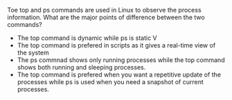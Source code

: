 Toe top and ps commands are used in Linux to observe the process information. What are the major points of difference between the two commands?
- The top command is dynamic while ps is static V
- The top command is prefered in scripts as it gives a real-time view of the system
- The ps commnad shows only running processes while the top command shows both running and sleeping processes.
- The top command is prefered when you want a repetitive update of the processes while ps is used when you need a snapshot of current processes.